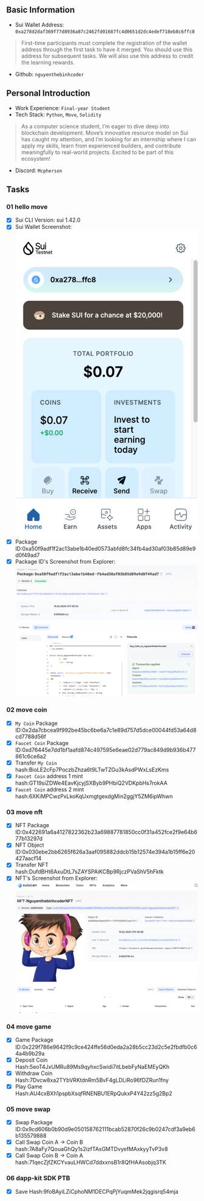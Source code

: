 ## Basic Information
- Sui Wallet Address: `0xa278d2daf369f77d8936a87c2462fd01687fc4d0651d2dc4edef718eb8c6ffc8`
> First-time participants must complete the registration of the wallet address through the first task to have it merged. You should use this address for subsequent tasks. We will also use this address to credit the learning rewards.
- Github: `nguyenthebinhcoder`

## Personal Introduction
- Work Experience: `Final-year Student`
- Tech Stack: `Python`, `Move`, `Solidity`
> As a computer science student, I’m eager to dive deep into blockchain development. Move’s innovative resource model on Sui has caught my attention, and I’m looking for an internship where I can apply my skills, learn from experienced builders, and contribute meaningfully to real-world projects. Excited to be part of this ecosystem!
- Discord: `Mcpherson`
## Tasks

### 01 hello move
- [x] Sui CLI Version: sui 1.42.0
- [x] Sui Wallet Screenshot: ![](images/sui_wallet.png)
- [x] Package ID:0xa50f9adf1f2ac13abe1b40ed0573abfd8fc34fb4ad30af03b85d89e9d0f49ad7
- [x] Package ID's Screenshot from Explorer: ![](images/packageid.png)

### 02 move coin
- [x] `My Coin` Package ID:0x2da7cbcea9f992be45bc6be6a7c1e89d757d5dce00044fd53a64d8cd7788d56f
- [x] `Faucet Coin` Package ID:0xd76445e7dd1bf1aafd874c497595e6eae02d779ac849d9b936b477861c6ce6a2
- [x] Transfer `My Coin` hash:BioLE2cFp7PoczbZhza6t9LTwTZGu3kAsdPWxLsEzKms
- [x] `Faucet Coin` address 1 mint hash:GT19siZDWe4EavKjcyjSXByb9PHbiQ2VDKpbHs7rokAA
- [x] `Faucet Coin` address 2 mint hash:6XKiMPCwzPxLkoKqUxmgtgexdgMin2ggjY5ZM6ipWhwn

### 03 move nft
- [x] NFT Package ID:0x422691a6a4127822362b23a69887781850cc0f31a452fce2f9e64b677b13297d
- [x] NFT Object ID:0x030ebe2bb6265f626a3aaf095882ddcb15b12574e394a1b15ff6e20427aacf14
- [x] Transfer NFT hash:DufdBHt6AxuDtL7sZAYSPAiKCBp9RjczPVaShV5hFktk
- [x] NFT's Screenshot from Explorer: ![](images/nft.png)

### 04 move game
- [x] Game Package ID:0x229f786e9642f9c9ce424ffe56d0eda2a28b5cc23d2c5e2fbdfb0c64a4b9b29a
- [x] Deposit Coin Hash:5eoT4JxUMRu89Ms9qyhxcSwidi7itLbebFyNaEMEyQKh
- [x] Withdraw Coin Hash:7Dvcw8xa2TYbVRKtdnRm5BvF4gLDLiRo96fDZRun1fny
- [x] Play Game Hash:AU4cxBXh1pspbXsqfRNENBU1ERpQukxP4Y42zz5g2Bp2

### 05 move swap
- [x] Swap Package ID:0x9cd606b0b90d9e050158762111bcab52870f26c9b0247cdf3a9eb6b135579888
- [x] Call Swap Coin A -> Coin B hash:7A8aFy7QouaGhQy1s2izfTAsGMTDvyefMAxkyyTvP3v8
- [x] Call Swap Coin B -> Coin A hash:71qecZjfZKCYvauLHWCd7ddxxnsB1r8QfHAAsobjq3TK

### 06 dapp-kit SDK PTB
- [x] Save Hash:9foBAyiLZiCphoNM1DECPqPjYuqmMek2jqgisrq54mja

